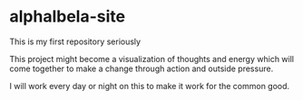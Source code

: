 # alphalbela-site
This is my first repository seriously

This project might become a visualization of thoughts and energy which will come together to make a change through action and outside pressure.

I will work every day or night on this to make it work for the common good.
